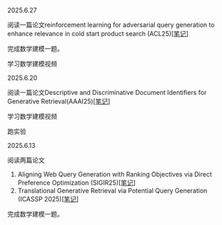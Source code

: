 2025.6.27

阅读一篇论文reinforcement learning for adversarial query generation to enhance relevance in cold start product search (ACL25)[[笔记](https://github.com/24Weekly-report/Weekly-report/blob/5ec32fa242f37bc49d1486cb2e1e265265d4d9f1/%E6%9D%8E%E6%B5%A9%E5%BC%BA/%E8%AE%BA%E6%96%87%E7%AC%94%E8%AE%B0/reinforcement%20learning%20for%20adversarial%20query%20generation%20to%20enhance%20relevance%20in%20cold%20start%20product%20search%20ACL25.md)]

完成数学建模一题。

学习数学建模视频

2025.6.20

阅读一篇论文Descriptive and Discriminative Document Identifiers for Generative Retrieval(AAAI25)[[笔记](https://github.com/24Weekly-report/Weekly-report/blob/7da1ce270211d84b2c261d88ccebf89847225709/%E6%9D%8E%E6%B5%A9%E5%BC%BA/%E8%AE%BA%E6%96%87%E7%AC%94%E8%AE%B0/Descriptive%20and%20Discriminative%20Document%20Identifiers%20for%20Generative%20Retrieval(AAAI25).md)]

学习数学建模视频

跑实验

2025.6.13

阅读两篇论文

1. Aligning Web Query Generation with Ranking Objectives via Direct Preference Optimization (SIGIR25)[[笔记](https://github.com/24Weekly-report/Weekly-report/blob/66bbf06db05cf9587472e12a7647c71d7fa43d59/%E6%9D%8E%E6%B5%A9%E5%BC%BA/%E8%AE%BA%E6%96%87%E7%AC%94%E8%AE%B0/Aligning%20Web%20Query%20Generation%20with%20Ranking%20Objectives%20via%20Direct%20Preference%20Optimization%20SIGIR25.md)]
2. Translational Generative Retrieval via Potential Query Generation (ICASSP 2025)[[笔记](https://github.com/24Weekly-report/Weekly-report/blob/82ede125e1a21486f3be490efa7f09597c67a55f/%E6%9D%8E%E6%B5%A9%E5%BC%BA/%E8%AE%BA%E6%96%87%E7%AC%94%E8%AE%B0/Translational%20Generative%20Retrieval%20via%20Potential%20Query%20Generation.md)]

完成数学建模一题。

